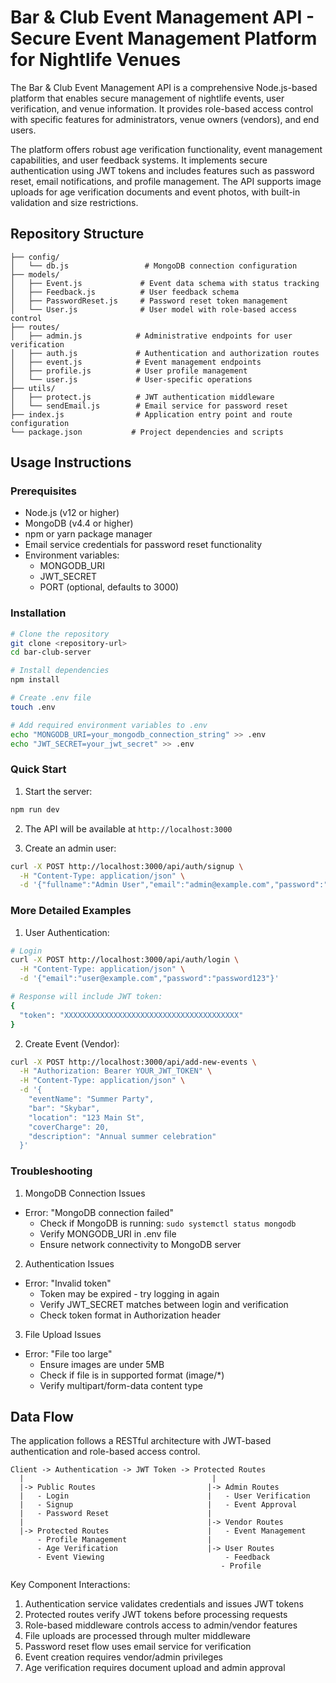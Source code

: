 # Bar & Club Event Management API - Secure Event Management Platform for Nightlife Venues

The Bar & Club Event Management API is a comprehensive Node.js-based platform that enables secure management of nightlife events, user verification, and venue information. It provides role-based access control with specific features for administrators, venue owners (vendors), and end users.

The platform offers robust age verification functionality, event management capabilities, and user feedback systems. It implements secure authentication using JWT tokens and includes features such as password reset, email notifications, and profile management. The API supports image uploads for age verification documents and event photos, with built-in validation and size restrictions.

## Repository Structure
```
├── config/
│   └── db.js                 # MongoDB connection configuration
├── models/
│   ├── Event.js             # Event data schema with status tracking
│   ├── Feedback.js          # User feedback schema
│   ├── PasswordReset.js     # Password reset token management
│   └── User.js              # User model with role-based access control
├── routes/
│   ├── admin.js            # Administrative endpoints for user verification
│   ├── auth.js             # Authentication and authorization routes
│   ├── event.js            # Event management endpoints
│   ├── profile.js          # User profile management
│   └── user.js             # User-specific operations
├── utils/
│   ├── protect.js          # JWT authentication middleware
│   └── sendEmail.js        # Email service for password reset
├── index.js                # Application entry point and route configuration
└── package.json           # Project dependencies and scripts
```

## Usage Instructions
### Prerequisites
- Node.js (v12 or higher)
- MongoDB (v4.4 or higher)
- npm or yarn package manager
- Email service credentials for password reset functionality
- Environment variables:
  - MONGODB_URI
  - JWT_SECRET
  - PORT (optional, defaults to 3000)

### Installation

```bash
# Clone the repository
git clone <repository-url>
cd bar-club-server

# Install dependencies
npm install

# Create .env file
touch .env

# Add required environment variables to .env
echo "MONGODB_URI=your_mongodb_connection_string" >> .env
echo "JWT_SECRET=your_jwt_secret" >> .env
```

### Quick Start
1. Start the server:
```bash
npm run dev
```

2. The API will be available at `http://localhost:3000`

3. Create an admin user:
```bash
curl -X POST http://localhost:3000/api/auth/signup \
  -H "Content-Type: application/json" \
  -d '{"fullname":"Admin User","email":"admin@example.com","password":"password123","confirmPassword":"password123","age":25,"role":"admin"}'
```

### More Detailed Examples

1. User Authentication:
```bash
# Login
curl -X POST http://localhost:3000/api/auth/login \
  -H "Content-Type: application/json" \
  -d '{"email":"user@example.com","password":"password123"}'

# Response will include JWT token:
{
  "token": "XXXXXXXXXXXXXXXXXXXXXXXXXXXXXXXXXXXXXXX"
}
```

2. Create Event (Vendor):
```bash
curl -X POST http://localhost:3000/api/add-new-events \
  -H "Authorization: Bearer YOUR_JWT_TOKEN" \
  -H "Content-Type: application/json" \
  -d '{
    "eventName": "Summer Party",
    "bar": "Skybar",
    "location": "123 Main St",
    "coverCharge": 20,
    "description": "Annual summer celebration"
  }'
```

### Troubleshooting

1. MongoDB Connection Issues
- Error: "MongoDB connection failed"
  - Check if MongoDB is running: `sudo systemctl status mongodb`
  - Verify MONGODB_URI in .env file
  - Ensure network connectivity to MongoDB server

2. Authentication Issues
- Error: "Invalid token"
  - Token may be expired - try logging in again
  - Verify JWT_SECRET matches between login and verification
  - Check token format in Authorization header

3. File Upload Issues
- Error: "File too large"
  - Ensure images are under 5MB
  - Check if file is in supported format (image/*) 
  - Verify multipart/form-data content type

## Data Flow
The application follows a RESTful architecture with JWT-based authentication and role-based access control.

```ascii
Client -> Authentication -> JWT Token -> Protected Routes
  |                                          |
  |-> Public Routes                         |-> Admin Routes
  |   - Login                               |   - User Verification
  |   - Signup                              |   - Event Approval
  |   - Password Reset                      |
  |                                         |-> Vendor Routes
  |-> Protected Routes                      |   - Event Management
      - Profile Management                  |
      - Age Verification                    |-> User Routes
      - Event Viewing                           - Feedback
                                               - Profile
```

Key Component Interactions:
1. Authentication service validates credentials and issues JWT tokens
2. Protected routes verify JWT tokens before processing requests
3. Role-based middleware controls access to admin/vendor features
4. File uploads are processed through multer middleware
5. Password reset flow uses email service for verification
6. Event creation requires vendor/admin privileges
7. Age verification requires document upload and admin approval